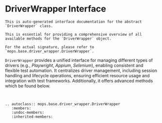 # DriverWrapper Interface

```{warning}
This is auto-generated interface documentation for the abstract `DriverWrapper` class. 

This is essential for providing a comprehensive overview of all available methods for the `DriverWrapper` object.

For the actual signature, please refer to `mops.base.driver_wrapper.DriverWrapper`.
```

`DriverWrapper` provides a unified interface for managing different types of drivers (e.g., _Playwright_, _Appium_, _Selenium_),
enabling consistent and flexible test automation. It centralizes driver management, including session handling and 
lifecycle operations, ensuring efficient resource usage and integration with test frameworks. 
Additionally, it offers advanced methods which be found below.

<br>

```{eval-rst}  
.. autoclass:: mops.base.driver_wrapper.DriverWrapper
   :members:
   :undoc-members:
   :inherited-members:
```